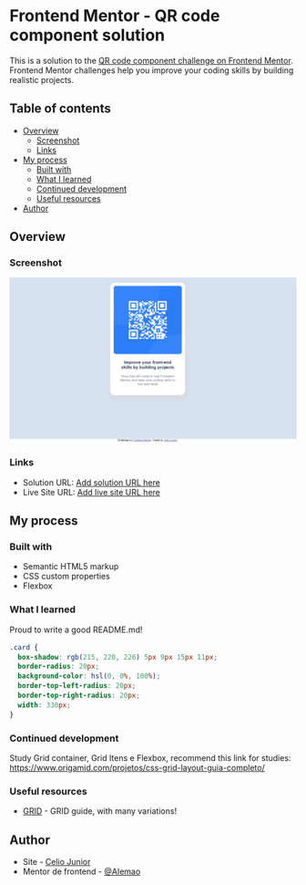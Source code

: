 # Frontend Mentor - QR code component solution

This is a solution to the [QR code component challenge on Frontend Mentor](https://www.frontendmentor.io/challenges/qr-code-component-iux_sIO_H). Frontend Mentor challenges help you improve your coding skills by building realistic projects. 

## Table of contents

- [Overview](#overview)
  - [Screenshot](#screenshot)
  - [Links](#links)
- [My process](#my-process)
  - [Built with](#built-with)
  - [What I learned](#what-i-learned)
  - [Continued development](#continued-development)
  - [Useful resources](#useful-resources)
- [Author](#author)




## Overview

### Screenshot

<img src="/images/FRONT.PNG" alt style="max-width: 100%">


### Links

- Solution URL: [Add solution URL here](https://your-solution-url.com)
- Live Site URL: [Add live site URL here](https://your-live-site-url.com)

## My process

### Built with

- Semantic HTML5 markup
- CSS custom properties
- Flexbox


### What I learned

Proud to write a good README.md!

````CSS
.card {
  box-shadow: rgb(215, 220, 226) 5px 9px 15px 11px;
  border-radius: 20px;
  background-color: hsl(0, 0%, 100%);
  border-top-left-radius: 20px;
  border-top-right-radius: 20px;
  width: 330px;
}
````

### Continued development

Study Grid container, Grid Itens e Flexbox, recommend this link for studies:
https://www.origamid.com/projetos/css-grid-layout-guia-completo/

### Useful resources

- [GRID](https://www.origamid.com/projetos/css-grid-layout-guia-completo/) - GRID guide, with many variations!


## Author

- Site - [Celio Junior](https://www.linkedin.com/in/celio-junior-152529193/)
- Mentor de frontend - [@AIemao](https://www.frontendmentor.io/profile/AIemao)


